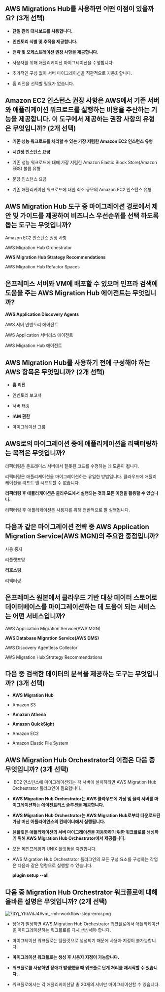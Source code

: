 ## AWS Migrations Hub를 사용하면 어떤 이점이 있을까요? (3개 선택)

- **단일 관리 대시보드를 사용합니다.**
    
- **인벤토리 식별 및 추적을 제공합니다.**
    
- **전략 및 오케스트레이션 권장 사항을 제공합니다.**
    
- 사용자를 위해 애플리케이션 마이그레이션을 수행합니다.
    
- 추가적인 구성 없이 서버 마이그레이션을 직관적으로 자동화합니다.
    
- 홈 리전을 선택할 필요가 없습니다.


## Amazon EC2 인스턴스 권장 사항은 AWS에서 기존 서버와 애플리케이션 워크로드를 실행하는 비용을 추산하는 기능을 제공합니다. 이 도구에서 제공하는 권장 사항의 유형은 무엇입니까? (2개 선택)

- **기존 성능 워크로드를 처리할 수 있는 가장 저렴한 Amazon EC2 인스턴스 유형**
    
- **시간당 인스턴스 요금**
    
- 기존 성능 워크로드에 대해 가장 저렴한 Amazon Elastic Block Store(Amazon EBS) 볼륨 유형
    
- 분당 인스턴스 요금
    
- 기존 애플리케이션 워크로드에 대한 최소 규모의 Amazon EC2 인스턴스 유형

## AWS Migration Hub 도구 중 마이그레이션 경로에서 제안 및 가이드를 제공하여 **비즈니스 우선순위를 선택** 하도록 돕는 도구는 무엇입니까?

Amazon EC2 인스턴스 권장 사항

AWS Migration Hub Orchestrator

**AWS Migration Hub Strategy Recommendations**

AWS Migration Hub Refactor Spaces


## 온프레미스 서버와 VM에 배포할 수 있으며 인프라 검색에 도움을 주는 AWS Migration Hub 에이전트는 무엇입니까?

**AWS Application Discovery Agents**

AWS 서버 인벤토리 에이전트

AWS Application 서버리스 에이전트

AWS Migration Hub 에이전트

## AWS Migration Hub를 사용하기 전에 구성해야 하는 AWS 항목은 무엇입니까? (2개 선택)

- **홈 리전**
    
- 인벤토리 보고서
    
- 서버 태깅
    
- **IAM 권한**
    
- 마이그레이션 그룹

## AWS로의 마이그레이션 중에 애플리케이션을 리팩터링하는 목적은 무엇입니까? 

리팩터링은 온프레미스 서버에서 잘못된 코드를 수정하는 데 도움이 됩니다.

리팩터링은 애플리케이션을 마이그레이션하는 유일한 방법입니다. 클라우드에 애플리케이션을 리프트 앤 시프트할 수 없습니다.

**리팩터링 후 애플리케이션은 클라우드에서 실행되는 것의 모든 이점을 활용할 수 있습니다.**

리팩터링 후 애플리케이션은 사용자를 위해 전반적으로 잘 실행됩니다.


## 다음과 같은 마이그레이션 전략 중 AWS Application Migration Service(AWS MGN)의 주요한 중점입니까?

사용 중지

리플랫포밍

**리호스팅** 

리팩터링


## 온프레미스 원본에서 클라우드 기반 대상 데이터 스토어로 데이터베이스를 마이그레이션하는 데 도움이 되는 서비스는 어떤 서비스입니까?

AWS Application Migration Service(AWS MGN)

**AWS Database Migration Service(AWS DMS)**

AWS Discovery Agentless Collector

AWS Migration Hub Strategy Recommendations

## 다음 중 검색한 데이터의 분석을 제공하는 도구는 무엇입니까? (3개 선택)

- **AWS Migration Hub**
    
- Amazon S3
    
- **Amazon Athena**
    
- **Amazon QuickSight**
    
- Amazon EC2
    
- Amazon Elastic File System
## AWS Migration Hub Orchestrator의 이점은 다음 중 무엇입니까? (3개 선택)

-  EC2 인스턴스에 마이그레이션되는 각 서버에 설치하려면 AWS Migration Hub Orchestrator 플러그인이 필요합니다.
    
- **AWS Migration Hub Orchestrator는 AWS 클라우드에 가상 및 물리 서버를 마이그레이션하는 에이전트리스 솔루션을 제공합니다.** 
    
- **AWS Migration Hub Orchestrator는 AWS Migration Hub로부터 다운로드된 가상 머신 어플라이언스의 컨테이너에서 실행됩니다.**
    
- **템플릿은 애플리케이션의 서버 마이그레이션을 자동화하기 위한 워크플로를 생성하기 위해 AWS Migration Hub Orchestrator에서 제공됩니다.**
    
- 모든 메인프레임과 UNIX 플랫폼을 지원합니다.
    
- AWS Migration Hub Orchestrator 플러그인의 모든 구성 요소를 구성하는 작업은 다음과 같은 명령으로 실행할 수 있습니다.
    
    **plugin setup --all**


## 다음 중 Migration Hub Orchestrator 워크플로에 대해 올바른 설명은 무엇입니까? (2개 선택)

![73Yj_YhkVdJ4Avm_-mh-workflow-step-error.png](https://explore.skillbuilder.aws/files/a/w/aws_prod1_docebosaas_com/1718096400/yYN8FTSg_rnH5wmXknbXWQ/tincan/938093_1694521632_o_1ha4lc5e218qr1tft2tq1uaeqkib_zip/assets/2xzC9jQBzBtduk15_0nkC4M447Nj7y46q.png)

- 장애가 발생하면 AWS Migration Hub Orchestrator 워크플로에서 애플리케이션을 마이그레이션하는 워크플로를 다시 생성해야 합니다.
    
- 마이그레이션 워크플로는 템플릿으로 생성되기 때문에 사용자 지정이 불가능합니다.
    
- **마이그레이션 워크플로는 생성 후 사용자 지정이 가능합니다.**
    
- **워크플로를 사용하면 장애가 발생했을 때 워크플로 단계 처리를 재시작할 수 있습니다.**
    
- 워크플로에서는 각 애플리케이션당 총 20개의 서버만 마이그레이션할 수 있습니다.